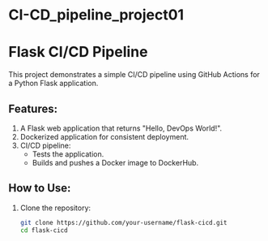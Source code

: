 # CI-CD_pipeline_project01
# Flask CI/CD Pipeline

This project demonstrates a simple CI/CD pipeline using GitHub Actions for a Python Flask application.

## Features:
1. A Flask web application that returns "Hello, DevOps World!".
2. Dockerized application for consistent deployment.
3. CI/CD pipeline:
   - Tests the application.
   - Builds and pushes a Docker image to DockerHub.

## How to Use:
1. Clone the repository:
   ```bash
   git clone https://github.com/your-username/flask-cicd.git
   cd flask-cicd
